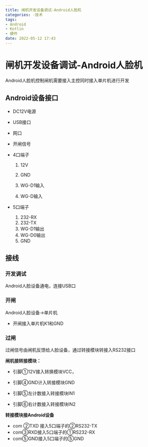 ```yaml
---
title: 闸机开发设备调试-Android人脸机
categories: -技术
tags: 
- Android
- Kotlin
- 硬件
date: 2022-05-12 17:43
---
```


# 闸机开发设备调试-Android人脸机

Android人脸机控制闸机需要接入主控同时接入单片机进行开发

## Android设备接口

- DC12V电源

- USB接口

- 网口
- 开闸信号
- 4口端子

  1. 12V

  2. GND

  3. WG-D1输入

  4. WG-D输入

- 5口端子
  1. 232-RX
  2. 232-TX
  3. WG-D1输出
  4. WG-D0输出
  5. GND

## 接线

### 开发调试

Android人脸设备通电，连接USB口

### 开闸


Android人脸设备->单片机

- 开闸接入单片机K1和GND

  

### 过闸

过闸信号由闸机反馈给人脸设备，通过转接模块转接入RS232接口

**闸机接转接模块：**

- 引脚①12V接入转换模块VCC，

- 引脚④GND计入转接模块GND

- 引脚⑤左计数接入转接模块IN1

- 引脚⑥右计数接入转接模块IN2    

**转接模块接Android设备**

- com ②TXD 接入5口端子的②RS232-TX
- com③RXD接入5口端子的①RS232-RX
- com⑤GND接入5口端子的⑤GND







